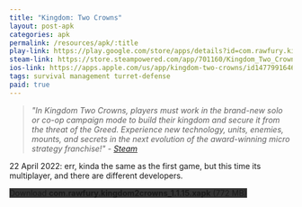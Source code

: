 ```yaml
---
title: "Kingdom: Two Crowns"
layout: post-apk
categories: apk
permalink: /resources/apk/:title
play-link: https://play.google.com/store/apps/details?id=com.rawfury.kingdom2crowns
steam-link: https://store.steampowered.com/app/701160/Kingdom_Two_Crowns/
ios-link: https://apps.apple.com/us/app/kingdom-two-crowns/id1477991646
tags: survival management turret-defense
paid: true
---
```


> _"In Kingdom Two Crowns, players must work in the brand-new solo or co-op campaign mode to build their kingdom and secure it from the threat of the Greed. Experience new technology, units, enemies, mounts, and secrets in the next evolution of the award-winning micro strategy franchise!" - <a href="https://store.steampowered.com/app/701160/Kingdom_Two_Crowns/" target="_blank">Steam</a>_

<span class="timestamp">22 April 2022:</span> err, kinda the same as the first game, but this time its multiplayer, and there are different developers.

<div class="text-center">
    <a class="btn btn-dark btn-block w-100" onclick='apk("com.rawfury.kingdom2crowns_1.1.15.xapk")' style="text-decoration: none; background-color: #333;"> Download <b>com.rawfury.kingdom2crowns_1.1.15.xapk</b> (772 MB)</a>
</div>

